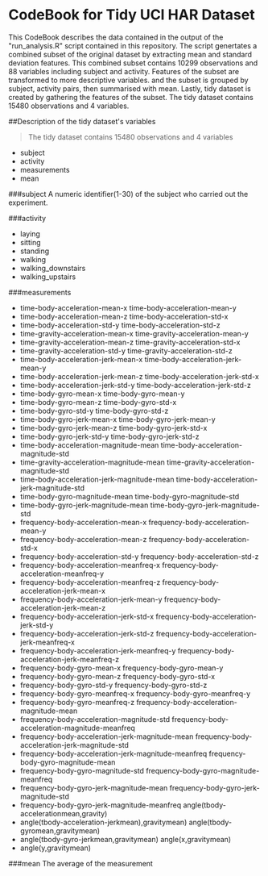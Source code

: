 CodeBook for Tidy UCI HAR Dataset
=================================

This CodeBook describes the data contained in the output of the "run_analysis.R" script contained in this repository.
The script genertates a combined subset of the original dataset by extracting mean and standard deviation features.
This combined subset contains 10299 observations and 88 variables including subject and activity.
Features of the subset are transformed to more descriptive variables. and the subset is grouped by subject, activity
pairs, then summarised with mean. Lastly, tidy dataset is created by gathering the features of the subset.
The tidy dataset contains 15480 observations and 4 variables.

##Description of the tidy dataset's variables
> The tidy dataset contains 15480 observations and 4 variables

* subject
* activity
* measurements
* mean

###subject
A numeric identifier(1-30) of the subject who carried out the experiment.

###activity

* laying
* sitting
* standing
* walking
* walking_downstairs
* walking_upstairs

###measurements
                                            
* time-body-acceleration-mean-x                       time-body-acceleration-mean-y                     
* time-body-acceleration-mean-z                       time-body-acceleration-std-x                       
* time-body-acceleration-std-y                        time-body-acceleration-std-z                       
* time-gravity-acceleration-mean-x                    time-gravity-acceleration-mean-y                   
* time-gravity-acceleration-mean-z                    time-gravity-acceleration-std-x                    
* time-gravity-acceleration-std-y                     time-gravity-acceleration-std-z                    
* time-body-acceleration-jerk-mean-x                  time-body-acceleration-jerk-mean-y                 
* time-body-acceleration-jerk-mean-z                  time-body-acceleration-jerk-std-x                  
* time-body-acceleration-jerk-std-y                   time-body-acceleration-jerk-std-z                  
* time-body-gyro-mean-x                               time-body-gyro-mean-y                              
* time-body-gyro-mean-z                               time-body-gyro-std-x                               
* time-body-gyro-std-y                                time-body-gyro-std-z                               
* time-body-gyro-jerk-mean-x                          time-body-gyro-jerk-mean-y                         
* time-body-gyro-jerk-mean-z                          time-body-gyro-jerk-std-x                          
* time-body-gyro-jerk-std-y                           time-body-gyro-jerk-std-z                          
* time-body-acceleration-magnitude-mean               time-body-acceleration-magnitude-std               
* time-gravity-acceleration-magnitude-mean            time-gravity-acceleration-magnitude-std            
* time-body-acceleration-jerk-magnitude-mean          time-body-acceleration-jerk-magnitude-std          
* time-body-gyro-magnitude-mean                       time-body-gyro-magnitude-std                       
* time-body-gyro-jerk-magnitude-mean                  time-body-gyro-jerk-magnitude-std                  
* frequency-body-acceleration-mean-x                  frequency-body-acceleration-mean-y                 
* frequency-body-acceleration-mean-z                  frequency-body-acceleration-std-x                  
* frequency-body-acceleration-std-y                   frequency-body-acceleration-std-z                 
* frequency-body-acceleration-meanfreq-x              frequency-body-acceleration-meanfreq-y             
* frequency-body-acceleration-meanfreq-z              frequency-body-acceleration-jerk-mean-x            
* frequency-body-acceleration-jerk-mean-y             frequency-body-acceleration-jerk-mean-z            
* frequency-body-acceleration-jerk-std-x              frequency-body-acceleration-jerk-std-y             
* frequency-body-acceleration-jerk-std-z              frequency-body-acceleration-jerk-meanfreq-x        
* frequency-body-acceleration-jerk-meanfreq-y         frequency-body-acceleration-jerk-meanfreq-z        
* frequency-body-gyro-mean-x                          frequency-body-gyro-mean-y                         
* frequency-body-gyro-mean-z                          frequency-body-gyro-std-x                          
* frequency-body-gyro-std-y                           frequency-body-gyro-std-z                          
* frequency-body-gyro-meanfreq-x                      frequency-body-gyro-meanfreq-y                     
* frequency-body-gyro-meanfreq-z                      frequency-body-acceleration-magnitude-mean         
* frequency-body-acceleration-magnitude-std           frequency-body-acceleration-magnitude-meanfreq     
* frequency-body-acceleration-jerk-magnitude-mean     frequency-body-acceleration-jerk-magnitude-std     
* frequency-body-acceleration-jerk-magnitude-meanfreq frequency-body-gyro-magnitude-mean                 
* frequency-body-gyro-magnitude-std                   frequency-body-gyro-magnitude-meanfreq             
* frequency-body-gyro-jerk-magnitude-mean             frequency-body-gyro-jerk-magnitude-std             
* frequency-body-gyro-jerk-magnitude-meanfreq         angle(tbody-accelerationmean,gravity)              
* angle(tbody-acceleration-jerkmean),gravitymean)     angle(tbody-gyromean,gravitymean)                  
* angle(tbody-gyro-jerkmean,gravitymean)              angle(x,gravitymean)                               
* angle(y,gravitymean) 

###mean
The average of the measurement
